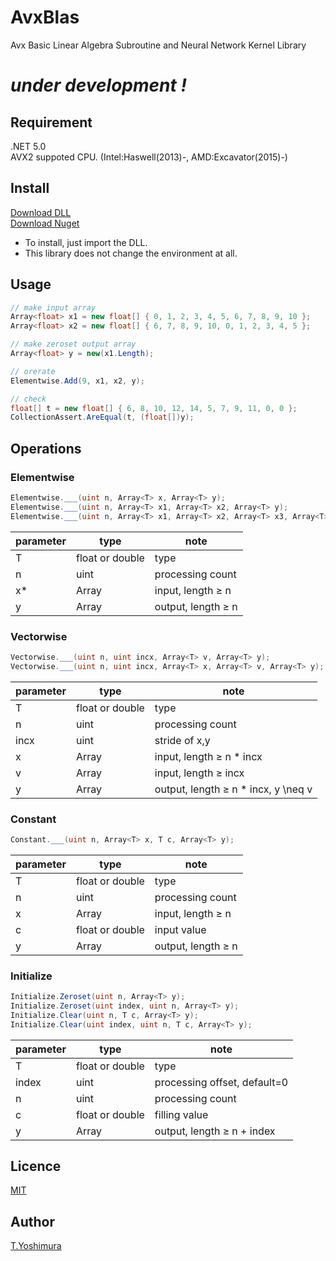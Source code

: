 # AvxBlas
 Avx Basic Linear Algebra Subroutine and Neural Network Kernel Library

# *under development !*

## Requirement
.NET 5.0  
AVX2 suppoted CPU. (Intel:Haswell(2013)-, AMD:Excavator(2015)-)

## Install

[Download DLL](https://github.com/tk-yoshimura/AvxBlas/releases)  
[Download Nuget](https://www.nuget.org/packages/tyoshimura.avxblas.ode/)  

- To install, just import the DLL.
- This library does not change the environment at all.

## Usage

```csharp
// make input array
Array<float> x1 = new float[] { 0, 1, 2, 3, 4, 5, 6, 7, 8, 9, 10 };
Array<float> x2 = new float[] { 6, 7, 8, 9, 10, 0, 1, 2, 3, 4, 5 };

// make zeroset output array
Array<float> y = new(x1.Length);

// orerate
Elementwise.Add(9, x1, x2, y);

// check
float[] t = new float[] { 6, 8, 10, 12, 14, 5, 7, 9, 11, 0, 0 };
CollectionAssert.AreEqual(t, (float[])y);
```

## Operations

### Elementwise

```csharp
Elementwise.___(uint n, Array<T> x, Array<T> y);
Elementwise.___(uint n, Array<T> x1, Array<T> x2, Array<T> y);
Elementwise.___(uint n, Array<T> x1, Array<T> x2, Array<T> x3, Array<T> y);
```

|parameter|type|note|
|---|---|---|
|T|float or double|type|
|n|uint|processing count|
|x*|Array|input, length &geq; n|
|y|Array|output, length &geq; n|

### Vectorwise

```csharp
Vectorwise.___(uint n, uint incx, Array<T> v, Array<T> y);
Vectorwise.___(uint n, uint incx, Array<T> x, Array<T> v, Array<T> y);
```

|parameter|type|note|
|---|---|---|
|T|float or double|type|
|n|uint|processing count|
|incx|uint|stride of x,y|
|x|Array|input, length &geq; n * incx|
|v|Array|input, length &geq; incx|
|y|Array|output, length &geq; n * incx, y \neq v|

### Constant

```csharp
Constant.___(uint n, Array<T> x, T c, Array<T> y);
```

|parameter|type|note|
|---|---|---|
|T|float or double|type|
|n|uint|processing count|
|x|Array|input, length &geq; n|
|c|float or double|input value|
|y|Array|output, length &geq; n|

### Initialize

```csharp
Initialize.Zeroset(uint n, Array<T> y);
Initialize.Zeroset(uint index, uint n, Array<T> y);
Initialize.Clear(uint n, T c, Array<T> y);
Initialize.Clear(uint index, uint n, T c, Array<T> y);
```

|parameter|type|note|
|---|---|---|
|T|float or double|type|
|index|uint|processing offset, default=0|
|n|uint|processing count|
|c|float or double|filling value|
|y|Array|output, length &geq; n + index|

## Licence
[MIT](https://github.com/tk-yoshimura/AvxBlas/blob/main/LICENSE)

## Author

[T.Yoshimura](https://github.com/tk-yoshimura)
